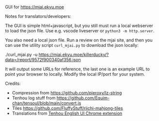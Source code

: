 GUI for https://mjai.ekyu.moe

Notes for translators/developers:

The GUI is simple html+javascript, but you still must run a local webserver to load the json file. Use e.g. vscode liveserver or `python3 -m http.server`.

You also need a local json file. Run a review on the mjai site, and then you can use the utility script `curl_mjai.py` to download the json locally:

./curl_mjai.py -u https://mjai.ekyu.moe/killerducky/?data=/report/9572f900340af356.json

It will output some URLs for reference, the last one is an example URL to point your browser to locally. Modify the local IP/port for your system.

Credits:

* Compression from https://github.com/pieroxy/lz-string
* Tenhou log stuff from https://github.com/Equim-chan/tensoul/blob/main/convert.js
* Tiles https://github.com/FluffyStuff/riichi-mahjong-tiles
* Translations from [Tenhou English UI Chrome extension](https://chromewebstore.google.com/detail/tenhou-english-ui/cbomnmkpjmleifejmnjhfnfnpiileiin)


